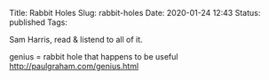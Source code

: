 Title: Rabbit Holes
Slug: rabbit-holes
Date: 2020-01-24 12:43
Status: published
Tags:

Sam Harris, read & listend to all of it.

genius = rabbit hole that happens to be useful
http://paulgraham.com/genius.html
